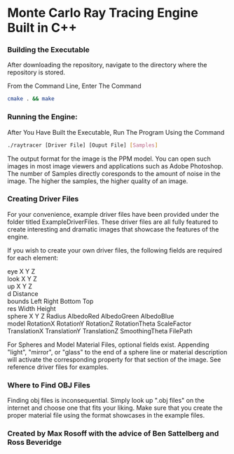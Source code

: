 # Monte Carlo Ray Tracing Engine Built in C++

### Building the Executable

After downloading the repository, navigate to the directory where the repository is stored.

From the Command Line, Enter The Command

``` bash
cmake . && make
```

### Running the Engine:

After You Have Built the Executable, Run The Program Using the Command 

``` bash
./raytracer [Driver File] [Ouput File] [Samples]
```

The output format for the image is the PPM model. You can open such images in most image viewers and applications such as Adobe Photoshop. The number of Samples directly coresponds to the amount of noise in the image. The higher the samples, the higher quality of an image.

### Creating Driver Files

For your convenience, example driver files have been provided under the folder titled ExampleDriverFiles. These driver
files are all fully featured to create interesting and dramatic images that showcase the features of the engine.

If you wish to create your own driver files, the following fields are required for each element:

eye X Y Z  
look X Y Z  
up X Y Z  
d Distance  
bounds Left Right Bottom Top  
res Width Height  
sphere X Y Z Radius AlbedoRed AlbedoGreen AlbedoBlue  
model RotationX RotationY RotationZ RotationTheta ScaleFactor TranslationX TranslationY TranslationZ SmoothingTheta FilePath

For Spheres and Model Material Files, optional fields exist. Appending "light", "mirror", or "glass" to the end of a sphere line or material description will activate the corresponding property for that section of the image. See reference driver files for examples.

### Where to Find OBJ Files

Finding obj files is inconsequential. Simply look up ".obj files" on the internet and choose one that fits your liking.
Make sure that you create the proper material file using the format showcases in the example files.

### Created by Max Rosoff with the advice of Ben Sattelberg and Ross Beveridge

